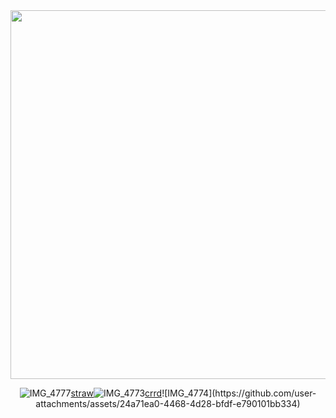 <div align="center">










<img width="590" src="https://github.com/user-attachments/assets/ecbc25e3-2af4-4bc6-8614-b91812734498"/>



![IMG_4777](https://github.com/user-attachments/assets/e158693e-2624-494e-8f50-8be7ee9366c8)[straw](https://kira4.straw.page)![IMG_4773](https://github.com/user-attachments/assets/0efc8bad-5fa4-42c3-82d1-248db1650375)[crrd](https://adm1rree.carrd.co/?)![IMG_4774](https://github.com/user-attachments/assets/24a71ea0-4468-4d28-bfdf-e790101bb334)

